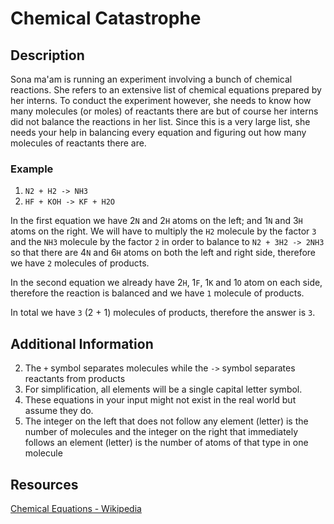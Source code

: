 # Chemical Catastrophe

## Description

Sona ma'am is running an experiment involving a bunch of chemical reactions. She refers to an extensive list of chemical equations prepared by her interns. To conduct the experiment however, she needs to know how many molecules (or moles) of reactants there are but of course her interns did not balance the reactions in her list. Since this is a very large list, she needs your help in balancing every equation and figuring out how many molecules of reactants there are.

### Example
1. `N2 + H2 -> NH3`
2. `HF + KOH -> KF + H2O`

In the first equation we have 2`N` and 2`H` atoms on the left; and 1`N` and 3`H` atoms on the right. We will have to multiply the `H2` molecule by the factor `3` and the `NH3` molecule by the factor `2` in order to balance to `N2 + 3H2 -> 2NH3` so that there are 4`N` and 6`H` atoms on both the left and right side, therefore we have `2` molecules of products.

In the second equation we already have 2`H`, 1`F`, 1`K` and 1`O` atom on each side, therefore the reaction is balanced and we have `1` molecule of products.

In total we have `3` (2 + 1) molecules of products, therefore the answer is `3`.

## Additional Information
2. The `+` symbol separates molecules while the `->` symbol separates reactants from products
4. For simplification, all elements will be a single capital letter symbol.
5. These equations in your input might not exist in the real world but assume they do.
6. The integer on the left that does not follow any element (letter) is the number of molecules and the integer on the right that immediately follows an element (letter) is the number of atoms of that type in one molecule

## Resources
[Chemical Equations - Wikipedia](https://simple.wikipedia.org/wiki/Chemical_equation)